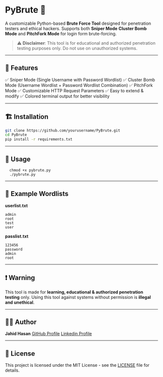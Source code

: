 # PyBrute 🔐

A customizable Python-based **Brute Force Tool** designed for penetration testers and ethical hackers.
Supports both **Sniper Mode**  **Cluster Bomb Mode** and **PitchFork Mode** for login form brute-forcing.

> ⚠️ **Disclaimer**: This tool is for educational and authorized penetration testing purposes only. Do not use on unauthorized systems.

---

## 🚀 Features

✅ Sniper Mode (Single Username with Password Wordlist)
✅ Cluster Bomb Mode (Username Wordlist + Password Wordlist Combination)
✅ PitchFork Mode
✅ Customizable HTTP Request Parameters
✅ Easy to extend & modify
✅ Colored terminal output for better visibility

---

## 🏗️ Installation

```bash
git clone https://github.com/yourusername/PyBrute.git
cd PyBrute
pip install -r requirements.txt
```

---

## 🔧 Usage
      chmod +x pybrute.py
      ./pybrute.py

---

## 📂 Example Wordlists

**userlist.txt**

```
admin
root
test
user
```

**passlist.txt**

```
123456
password
admin
root
```

---

## ❗ Warning

This tool is made for **learning, educational & authorized penetration testing** only.
Using this tool against systems without permission is **illegal and unethical**.

---

## 👨‍💻 Author

**Jahid Hasan**
[GitHub Profile](https://github.com/AntorDOS)
[Linkedin Profile](https://www.linkedin.com/in/jahid-hasan-antor/)

---

## 📜 License

This project is licensed under the MIT License - see the [LICENSE](LICENSE) file for details.
